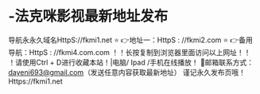 # -法克咪影视最新地址发布
导航永永久域名HttpS://fkmi1.net
⭐️ 👉地址一：HttpS : //fkmi2.com
⭐️ 👉备用导航：HttpS : //fkmi4.com.com
！️！️长按复制到浏览器里面访问以上网址！️！️
！️请使用Ctrl + D进行收藏本站！|电脑/ Ipad /手机在线播放！️
📧邮箱联系方式：dayeni693@gmail.com（发送任意内容获取最新地址）
谨记永久发布页哦！Https://fkmi1.net
